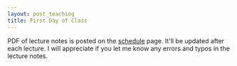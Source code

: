 ```yaml
---
layout: post_teaching
title: First Day of Class
---
```


PDF of lecture notes is posted on the [schedule](../../../schedule.html) page. It'll be updated after each lecture. I will appreciate if you let me know any errors and typos in the lecture notes.

